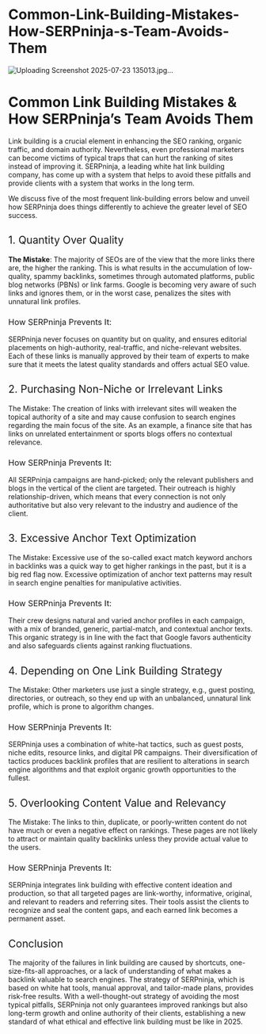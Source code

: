 # Common-Link-Building-Mistakes-How-SERPninja-s-Team-Avoids-Them
![Uploading Screenshot 2025-07-23 135013.jpg…]()

<h1><strong>Common Link Building Mistakes &amp; How SERPninja&rsquo;s Team Avoids Them</strong></h1>
<span style="font-weight: 400;">Link building is a crucial element in enhancing the SEO ranking, organic traffic, and domain authority. Nevertheless, even professional marketers can become victims of typical traps that can hurt the ranking of sites instead of improving it. SERPninja, a leading white hat link building company, has come up with a system that helps to avoid these pitfalls and provide clients with a system that works in the long term.</span>
<p><span style="font-weight: 400;">We discuss five of the most frequent link-building errors below and unveil how SERPninja does things differently to achieve the greater level of SEO success.</span></p>
<h2><span style="font-weight: 400;">1. Quantity Over Quality</span></h2>
<p><strong>The Mistake</strong><span style="font-weight: 400;">: The majority of SEOs are of the view that the more links there are, the higher the ranking. This is what results in the accumulation of low-quality, spammy backlinks, sometimes through automated platforms, public blog networks (PBNs) or link farms. Google is becoming very aware of such links and ignores them, or in the worst case, penalizes the sites with unnatural link profiles.</span></p>
<h3><span style="font-weight: 400;">How SERPninja Prevents It:</span></h3>
<p><span style="font-weight: 400;">SERPninja never focuses on quantity but on quality, and ensures editorial placements on high-authority, real-traffic, and niche-relevant websites. Each of these links is manually approved by their team of experts to make sure that it meets the latest quality standards and offers actual SEO value.</span></p>
<h2><span style="font-weight: 400;">2. Purchasing Non-Niche or Irrelevant Links</span></h2>
<p><span style="font-weight: 400;">The Mistake: The creation of links with irrelevant sites will weaken the topical authority of a site and may cause confusion to search engines regarding the main focus of the site. As an example, a finance site that has links on unrelated entertainment or sports blogs offers no contextual relevance.</span></p>
<h3><span style="font-weight: 400;">How SERPninja Prevents It:</span></h3>
<p><span style="font-weight: 400;">All SERPninja campaigns are hand-picked; only the relevant publishers and blogs in the vertical of the client are targeted. Their outreach is highly relationship-driven, which means that every connection is not only authoritative but also very relevant to the industry and audience of the client.</span></p>
<h2><span style="font-weight: 400;">3. Excessive Anchor Text Optimization</span></h2>
<p><span style="font-weight: 400;">The Mistake: Excessive use of the so-called exact match keyword anchors in backlinks was a quick way to get higher rankings in the past, but it is a big red flag now. Excessive optimization of anchor text patterns may result in search engine penalties for manipulative activities.</span></p>
<h3><span style="font-weight: 400;">How SERPninja Prevents It:</span></h3>
<p><span style="font-weight: 400;">Their crew designs natural and varied anchor profiles in each campaign, with a mix of branded, generic, partial-match, and contextual anchor texts. This organic strategy is in line with the fact that Google favors authenticity and also safeguards clients against ranking fluctuations.</span></p>
<h2><span style="font-weight: 400;">4. Depending on One Link Building Strategy</span></h2>
<p><span style="font-weight: 400;">The Mistake: Other marketers use just a single strategy, e.g., guest posting, directories, or outreach, so they end up with an unbalanced, unnatural link profile, which is prone to algorithm changes.</span></p>
<h3><span style="font-weight: 400;">How SERPninja Prevents It:</span></h3>
<p><span style="font-weight: 400;">SERPninja uses a combination of white-hat tactics, such as guest posts, niche edits, resource links, and digital PR campaigns. Their diversification of tactics produces backlink profiles that are resilient to alterations in search engine algorithms and that exploit organic growth opportunities to the fullest.</span></p>
<h2><span style="font-weight: 400;">5. Overlooking Content Value and Relevancy</span></h2>
<p><span style="font-weight: 400;">The Mistake: The links to thin, duplicate, or poorly-written content do not have much or even a negative effect on rankings. These pages are not likely to attract or maintain quality backlinks unless they provide actual value to the users.</span></p>
<h3><span style="font-weight: 400;">How SERPninja Prevents It:</span></h3>
<p><span style="font-weight: 400;">SERPninja integrates link building with effective content ideation and production, so that all targeted pages are link-worthy, informative, original, and relevant to readers and referring sites. Their tools assist the clients to recognize and seal the content gaps, and each earned link becomes a permanent asset.</span></p>
<h2><span style="font-weight: 400;">Conclusion</span></h2>
<p><span style="font-weight: 400;">The majority of the failures in link building are caused by shortcuts, one-size-fits-all approaches, or a lack of understanding of what makes a backlink valuable to search engines. The strategy of SERPninja, which is based on white hat tools, manual approval, and tailor-made plans, provides risk-free results. With a well-thought-out strategy of avoiding the most typical pitfalls, SERPninja not only guarantees improved rankings but also long-term growth and online authority of their clients, establishing a new standard of what ethical and effective link building must be like in 2025.</span></p>
